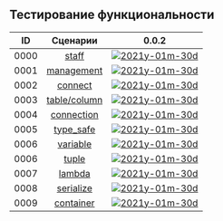 
Тестирование функциональности
-----------------------------

[X1]: ../images/failed.png     "2021y-01m-30d"
[V1]: ../images/success.png    "2021y-01m-30d"
[E1]: ../images/nodata.png     "2021y-01m-30d"
[N1]: ../images/na.png         "2021y-01m-30d"

| **ID** | **Сценарии**      | **0.0.2**     |  
|:------:|:-----------------:|:-------------:|  
|  0000  | [staff][0]        | [![][V1]][0]  |  
|  0001  | [management][1]   | [![][V1]][1]  |  
|  0002  | [connect][2]      | [![][V1]][2]  |  
|  0003  | [table/column][3] | [![][V1]][3]  |  
|  0004  | [connection][4]   | [![][V1]][4]  |  
|  0005  | [type_safe][5]    | [![][V1]][5]  |  
|  0006  | [variable][6]     | [![][V1]][6]  |  
|  0006  | [tuple][7]        | [![][V1]][7]  |  
|  0007  | [lambda][8]       | [![][V1]][8]  |  
|  0008  | [serialize][9]    | [![][V1]][9]  |  
|  0009  | [container][10]   | [![][E1]][10] |  


[0]:  test/000-auto.md/#staff          "тестирование staff"  
[1]:  test/000-auto.md/#management     "тестирование глобальных функций управления базой данных"  
[2]:  test/000-auto.md/#connect        "тестирование db::connect, и конструкторов db::connection"  
[3]:  test/000-auto.md/#tablecolumn    "тестирование db::connection - управление таблицами/столбцами"  
[4]:  test/000-auto.md/#connection     "тестирование db::connection - методы класса"  
[5]:  test/000-auto.md/#type_safe      "тестирование db::request - типо-безопасность"  
[6]:  test/000-auto.md/#variable       "тестирование db::request - работа с одиночной переменной"  
[7]:  test/000-auto.md/#tuple          "тестирование db::request - работа с std::tuple"  
[8]:  test/000-auto.md/#lambda         "тестирование db::request - работа с лябдами"  
[9]:  test/000-auto.md/#serialize      "тестирование db::request - работа с пользовательскими типами"  
[10]: test/000-auto.md/#container      "тестирование db::request - работа с контейнерами"  



